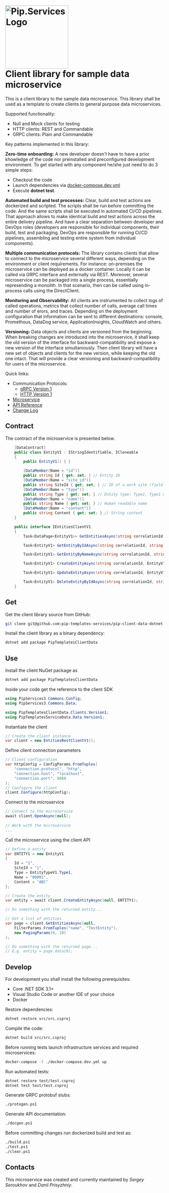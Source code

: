 # <img src="https://uploads-ssl.webflow.com/5ea5d3315186cf5ec60c3ee4/5edf1c94ce4c859f2b188094_logo.svg" alt="Pip.Services Logo" width="200"> <br/> Client library for sample data microservice

This is a client library to the sample data microservice. This library shall be used
as a template to create clients to general purpose data microservices.

Supported functionality:
* Null and Mock clients for testing
* HTTP clients: REST and Commandable
* GRPC clients: Plain and Commandable

Key patterns implemented in this library:

**Zero-time onboarding:** A new developer doesn't have to have a prior khowledge of the code
nor preinstalled and preconfigured development environment.
To get started with any component he/she just need to do 3 simple steps:
+ Checkout the code
+ Launch dependencies via [docker-compose.dev.yml](docker/docker-compose.dev.yml)
+ Execute **dotnet test**. 

**Automated build and test processes:** Clear, build and test actions are dockerized and scripted.
The scripts shall be run before committing the code. And the same scripts shall be executed in automated
CI/CD pipelines. That approach allows to make identical build and test actions across the entire delivery
pipeline. And have a clear separation between developer and DevOps roles (developers are responsible
for individual components, their build, test and packaging. DevOps are responsible for running CI/CD pipelines, assembling and testing entire system from individual components).

**Multiple communication protocols:** The library contains clients that allow to connect to the microservice several different ways, depending on the environment or client requirements. For instance: on-premises the microservice can be deployed as a docker container. Locally it can be called via GRPC interface and externally via REST. Moreover, several microservice can be packaged into a single process, essentially represending a monolith. In that scenario, then can be called using in-process calls using the DirectClient.

**Monitoring and Observability:** All clients are instrumented to collect logs of called operations, metrics that collect number of calls, average call times and number of erors, and traces. Depending on the deployment configuration that information can be sent to different destinations: console, Promethous, DataDog service, ApplicationInsights, CloudWatch and others.

**Versioning:** Data objects and clients are versioned from the beginning. When breaking changes are introduced into the microservice, it shall keep the old version of the interface for backward-compatibility and expose a new version of the interface simultaniously. Then client library will have a new set of objects and clients for the new version, while keeping the old one intact. That will provide a clear versioning and backward-compatibility for users of the microservice.

<a name="links"></a> Quick links:

* Communication Protocols:
  - [gRPC Version 1](src/protos/entities_v1.proto)
  - [HTTP Version 1](src/swagger/entities_v1.yaml)
* [Microservice](https://github.com/pip-templates-services/pip-service-data-dotnet)
* [API Reference](https://pip-templates-services.github.io/pip-client-data-dotnet/index.html)
* [Change Log](CHANGELOG.md)


## Contract

The contract of the microservice is presented below. 

```cs
    [DataContract]
    public class EntityV1 : IStringIdentifiable, ICloneable
    {
        public EntityV1() { }

        [DataMember(Name = "id")]
        public string Id { get; set; } // Entity ID
        [DataMember(Name = "site_id")]
        public string SiteId { get; set; } // ID of a work site (field installation)
        [DataMember(Name = "type")]
        public string Type { get; set; } // Entity type: Type2, Type1 or Type3
        [DataMember(Name = "name")]
        public string Name { get; set; } // Human readable name
        [DataMember(Name = "content")]
        public string Content { get; set; } // String content
    }

    public interface IEntitiesClientV1
    {
        Task<DataPage<EntityV1>> GetEntitiesAsync(string correlationId, FilterParams filter, PagingParams paging);

        Task<EntityV1> GetEntityByIdAsync(string correlationId, string entityId);

        Task<EntityV1> GetEntityByNameAsync(string correlationId, string name);

        Task<EntityV1> CreateEntityAsync(string correlationId, EntityV1 entity);

        Task<EntityV1> UpdateEntityAsync(string correlationId, EntityV1 entity);

        Task<EntityV1> DeleteEntityByIdAsync(string correlationId, string entityId);
    }

```

## Get

Get the client library source from GitHub:
```bash
git clone git@github.com:pip-templates-services/pip-client-data-dotnet.git
```

Install the client library as a binary dependency:
```bash
dotnet add package PipTemplatesClientData
```

## Use

Install the client NuGet package as
```bash
dotnet add package PipTemplatesClientData
```

Inside your code get the reference to the client SDK
```cs
using PipServices3.Commons.Config;
using PipServices3.Commons.Data;

using PipTemplatesClientData.Clients.Version1;
using PipTemplatesServiceData.Data.Version1;
```

Instantiate the client
```cs
// Create the client instance
var client = new EntitiesRestClientV1();
```

Define client connection parameters
```cs
// Client configuration
var httpConfig = ConfigParams.FromTuples(
	"connection.protocol", "http",
	"connection.host", "localhost",
	"connection.port", 8080
);
// Configure the client
client.Configure(httpConfig);
```

Connect to the microservice
```cs
// Connect to the microservice
await client.OpenAsync(null);
    
// Work with the microservice
...
```

Call the microservice using the client API
```cs
// Define a entity
var ENTITY1 = new EntityV1
{
    Id = "1",
    SiteId = "1",
    Type = EntityTypeV1.Type1,
    Name = "00001",
    Content = "ABC"
};

// Create the entity
var entity = await client.CreateEntityAsync(null, ENTITY1);

// Do something with the returned entity...

// Get a list of entities
var page = client.GetEntitiesAsync(null, 
    FilterParams.FromTuples("name", "TestEntity"),
    new PagingParams(0, 10)
);

// Do something with the returned page...
// E.g. entity = page.data[0];
```

## Develop

For development you shall install the following prerequisites:
* Core .NET SDK 3.1+
* Visual Studio Code or another IDE of your choice
* Docker

Restore dependencies:
```bash
dotnet restore src/src.csproj
```

Compile the code:
```bash
dotnet build src/src.csproj
```

Before running tests launch infrastructure services and required microservices:
```bash
docker-compose -f ./docker-compose.dev.yml up
```

Run automated tests:
```bash
dotnet restore test/test.csproj
dotnet test test/test.csproj
```

Generate GRPC protobuf stubs:
```bash
./protogen.ps1
```

Generate API documentation:
```bash
./docgen.ps1
```

Before committing changes run dockerized build and test as:
```bash
./build.ps1
./test.ps1
./clear.ps1
```

## Contacts

This microservice was created and currently maintained by *Sergey Seroukhov* and *Danil Prisyzhniy*.
